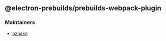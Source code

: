 ## @electron-prebuilds/prebuilds-webpack-plugin

### Maintainers

- [oznakn](https://github.com/oznakn)
